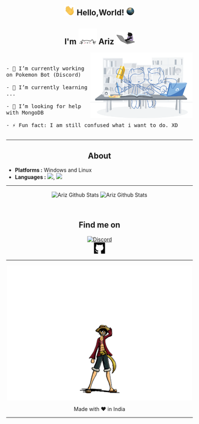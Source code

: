 <h2 align="center">
  <img alt="Hello" src="https://raw.githubusercontent.com/dev-akshat/archive/main/images/gifs/others/Hi.gif" width="29px"> 
  Hello,World!
  <img alt="Earth" src="https://raw.githubusercontent.com/Ariz-z/Ariz-z/main/earth.gif" width="24px"/>
</h2>

<h2 align="center">
    I'm
    <img alt="popup_cat" src="https://raw.githubusercontent.com/dev-akshat/archive/main/images/gifs/others/giphy.webp" width="50">
    Ariz
    <img alt="dev_cat" src="https://raw.githubusercontent.com/Ariz-z/Ariz-z/main/dev_cat.gif" width="50"> 
</h2>

<img width="55%" align="right" alt="Bootcamp" src="https://raw.githubusercontent.com/Ariz-z/Ariz-z/main/workbench.svg"/>

<p align="left">
  <samp>
    <br><br>
    - 🔭 I’m currently working on Pokemon Bot (Discord)
    <br><br>
    - 🌱 I’m currently learning ...
    <br><br>
    - 🤔 I’m looking for help with MongoDB
    <br><br>
    - ⚡ Fun fact: I am still confused what i want to do. XD
    <br><br>
  </samp>
</p>

<hr/>

<h2 align="center">About</h2>

- **Platforms :** Windows and Linux
- **Languages :** <img src="https://img.shields.io/badge/python%20-%23323330.svg?&style=for-the-badge&logo=python&logoColor=%23F7DF1E"/>, <img src="https://img.shields.io/badge/LUA-%230175C2.svg?&style=for-the-badge&logo=lua&logoColor=white"/>

<hr/>

<p align="center">
  <img align="center" alt="Ariz Github Stats" src="https://github-readme-stats.anuraghazra1.vercel.app/api?username=Ariz-z&show_icons=true&include_all_commits=true&bg_color=30,434343,000000&title_color=fe428e&text_color=f1f1eb"  />
  <img align="center" alt="Ariz Github Stats" src="https://github-readme-stats.anuraghazra1.vercel.app/api/top-langs/?username=Ariz-z&layout=compact&langs_count=10&hide=html,css&bg_color=30,000000,434343&title_color=fe428e&text_color=f1f1eb" />
</p>

<br/>

<h2 align="center">Find me on</h2>

<p align="center">

  <a href="https://discord.gg/pokemonbot">
    <img alt="Discord" width="300px" src="https://upload.wikimedia.org/wikipedia/commons/thumb/c/ca/Discord_Color_Text_Logo.svg/512px-Discord_Color_Text_Logo.svg.png"/>
     <br>
     <a href="https://github.com/Ariz-z">
    <img alt="GitHub" width="30px" src="https://raw.githubusercontent.com/dev-akshat/archive/main/images/svgs/social_media/github.svg"/>
  </a>
  


</p>

<hr/>

<p align="center">
  <img align="center" alt="OnePiece_Luffy" src="https://raw.githubusercontent.com/dev-akshat/archive/main/images/gifs/anime/luffy.gif"/>
</p>

<p align="center">
  Made with ❤️ in India
</p>

-----
